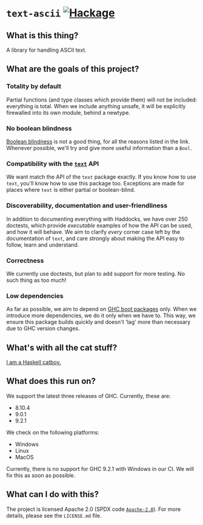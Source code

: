 # `text-ascii` [![Hackage](https://img.shields.io/hackage/v/text-ascii?style=flat-square)][hackage]

## What is this thing?

A library for handling ASCII text.

## What are the goals of this project?

### Totality by default

Partial functions (and type classes which provide them) will not be included:
everything is total. When we include anything unsafe, it will be explicitly
firewalled into its own module, behind a newtype.

### No boolean blindness

[Boolean blindness](http://dev.stephendiehl.com/hask/#boolean-blindness) is not
a good thing, for all the reasons listed in the link. Whenever possible, we'll
try and give more useful information than a `Bool`.

### Compatibility with the [`text`](http://hackage.haskell.org/package/text) API

We want match the API of the `text` package exactly. If you know how to use `text`, 
you'll know how to use this package too. Exceptions are made for places where
`text` is either partial or boolean-blind.

### Discoverability, documentation and user-friendliness

In addition to documenting everything with Haddocks, we have over 250 doctests,
which provide _executable_ examples of how the API can be used, and how it will
behave. We aim to clarify _every_ corner case left by the documentation of
`text`, and care strongly about making the API easy to follow, learn and
understand.

### Correctness

We currently use doctests, but plan to add support for more testing. No such
thing as too much!

### Low dependencies

As far as possible, we aim to depend on [GHC boot packages](https://gitlab.haskell.org/ghc/ghc/-/wikis/commentary/libraries/version-history) only. When we
introduce more dependencies, we do it only when we have to. This way, we ensure
this package builds quickly and doesn't 'lag' more than necessary due to GHC
version changes.

## What's with all the cat stuff?

[I am a Haskell catboy.](https://twitter.com/KozRoss)

## What does this run on?

We support the latest three releases of GHC. Currently, these are:

* 8.10.4
* 9.0.1
* 9.2.1

We check on the following platforms:

* Windows
* Linux
* MacOS

Currently, there is no support for GHC 9.2.1 with Windows in our CI. We will fix
this as soon as possible.

## What can I do with this?

The project is licensed Apache 2.0 (SPDX code
[`Apache-2.0`](https://spdx.org/licenses/Apache-2.0.html)). For more details,
please see the `LICENSE.md` file.

[hackage]: https://hackage.haskell.org/package/text-ascii
